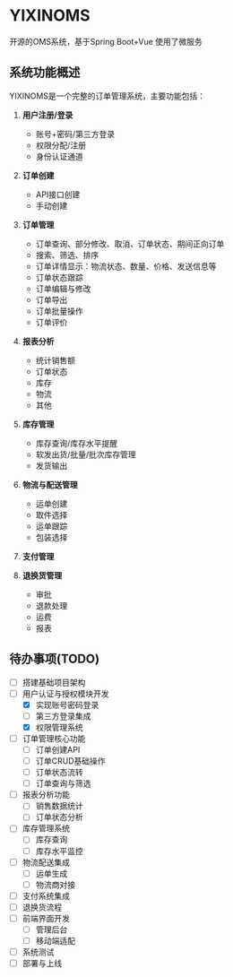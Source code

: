 # YIXINOMS
开源的OMS系统，基于Spring Boot+Vue 使用了微服务

## 系统功能概述

YIXINOMS是一个完整的订单管理系统，主要功能包括：

1. **用户注册/登录**
   - 账号+密码/第三方登录
   - 权限分配/注册
   - 身份认证通道

2. **订单创建**
   - API接口创建
   - 手动创建

3. **订单管理**
   - 订单查询、部分修改、取消、订单状态、期间正向订单
   - 搜索、筛选、排序
   - 订单详情显示：物流状态、数量、价格、发送信息等
   - 订单状态跟踪
   - 订单编辑与修改
   - 订单导出
   - 订单批量操作
   - 订单评价

4. **报表分析**
   - 统计销售额
   - 订单状态
   - 库存
   - 物流
   - 其他

5. **库存管理**
   - 库存查询/库存水平提醒
   - 软发出货/批量/批次库存管理
   - 发货输出

6. **物流与配送管理**
   - 运单创建
   - 取件选择
   - 运单跟踪
   - 包装选择

7. **支付管理**

8. **退换货管理**
   - 审批
   - 退款处理
   - 运费
   - 报表

## 待办事项(TODO)

- [ ] 搭建基础项目架构
- [ ] 用户认证与授权模块开发
  - [x] 实现账号密码登录
  - [ ] 第三方登录集成
  - [x] 权限管理系统
- [ ] 订单管理核心功能
  - [ ] 订单创建API
  - [ ] 订单CRUD基础操作
  - [ ] 订单状态流转
  - [ ] 订单查询与筛选
- [ ] 报表分析功能
  - [ ] 销售数据统计
  - [ ] 订单状态分析
- [ ] 库存管理系统
  - [ ] 库存查询
  - [ ] 库存水平监控
- [ ] 物流配送集成
  - [ ] 运单生成
  - [ ] 物流商对接
- [ ] 支付系统集成
- [ ] 退换货流程
- [ ] 前端界面开发
  - [ ] 管理后台
  - [ ] 移动端适配
- [ ] 系统测试
- [ ] 部署与上线
